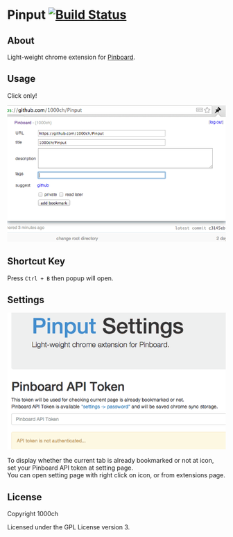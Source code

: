 # Pinput [![Build Status](https://travis-ci.org/1000ch/Pinput.png?branch=master)](https://travis-ci.org/1000ch/Pinput)

## About

Light-weight chrome extension for [Pinboard](http://pinboard.in/).

## Usage

Click only!

![Screen Shot](./screenshot/pinput.png)

## Shortcut Key

Press `Ctrl + B` then popup will open.

## Settings

![Screen Shot](./screenshot/settings.png)

To display whether the current tab is already bookmarked or not at icon,  
set your Pinboard API token at setting page.  
You can open setting page with right click on icon, or from extensions page.  

## License

Copyright 1000ch  

Licensed under the GPL License version 3.  